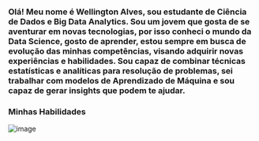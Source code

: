 ### Olá! Meu nome é Wellington Alves, sou estudante de Ciência de Dados e Big Data Analytics. Sou um jovem que gosta de se aventurar em novas tecnologias, por isso conheci o mundo da Data Science, gosto de aprender, estou sempre em busca de evolução das minhas competências, visando adquirir novas experiências e habilidades. Sou capaz de combinar técnicas estatísticas e analíticas para resolução de problemas, sei trabalhar com modelos de Aprendizado de Máquina e sou capaz de gerar insights que podem te ajudar.
                                                                  








### Minhas Habilidades

![image](https://user-images.githubusercontent.com/86089406/123647400-6b7dbe80-d7fe-11eb-861f-8dc93c88c565.png)
